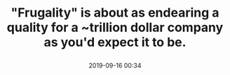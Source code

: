 ---
layout: webmention-like
title: >
  "Frugality" is about as endearing a quality for a ~trillion dollar company as you'd expect it to be.
target: http://twitter.com/QuinnyPig/status/1173370325796438016
date: 2019-09-16 00:34
tags: [webmentions]
generator: twitter.com
hidden: true
---